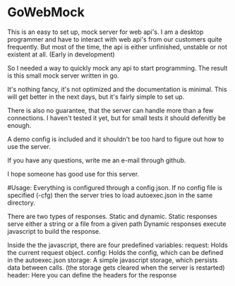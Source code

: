 # GoWebMock

This is an easy to set up, mock server for web api's. I am a desktop programmer and have to interact with web api's from our customers quite frequently. But most of the time, the api is either unfinished, unstable or not existent at all. (Early in development)

So I needed a way to quickly mock any api to start programming. The result is this small mock server written in go.

It's nothing fancy, it's not optimized and the documentation is minimal. This will get better in the next days, but it's fairly simple to set up.

There is also no guarantee, that the server can handle more than a few connections. I haven't tested it yet, but for small tests it should defenitly be enough.

A demo config is included and it shouldn't be too hard to figure out how to use the server.

If you have any questions, write me an e-mail through github.

I hope someone has good use for this server.


#Usage:
Everything is configured through a config json. If no config file is specified (-cfg) then the server tries to load autoexec.json in the same directory.

There are two types of responses. Static and dynamic.
Static responses serve either a string or a file from a given path
Dynamic responses execute javascript to build the response.

Inside the the javascript, there are four predefined variables:
request: Holds the current request object.
config:  Holds the config, which can be defined in the autoexec.json
storage: A simple javascript storage, which persists data between calls. (the storage gets cleared when the server is restarted)
header:  Here you can define the headers for the response

